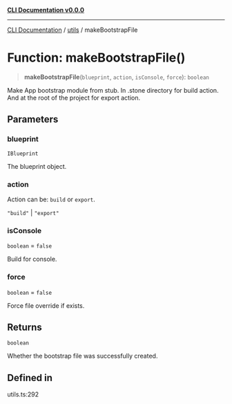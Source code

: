 [**CLI Documentation v0.0.0**](../../README.md)

***

[CLI Documentation](../../modules.md) / [utils](../README.md) / makeBootstrapFile

# Function: makeBootstrapFile()

> **makeBootstrapFile**(`blueprint`, `action`, `isConsole`, `force`): `boolean`

Make App bootstrap module from stub.
In .stone directory for build action.
And at the root of the project for export action.

## Parameters

### blueprint

`IBlueprint`

The blueprint object.

### action

Action can be: `build` or `export`.

`"build"` | `"export"`

### isConsole

`boolean` = `false`

Build for console.

### force

`boolean` = `false`

Force file override if exists.

## Returns

`boolean`

Whether the bootstrap file was successfully created.

## Defined in

utils.ts:292
